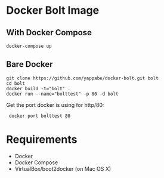 # Docker Bolt Image

## With Docker Compose

```
docker-compose up
```

## Bare Docker

```
git clone https://github.com/yappabe/docker-bolt.git bolt
cd bolt
docker build -t="bolt" .
docker run --name="bolttest" -p 80 -d bolt
```

Get the port docker is using for http/80:

```
 docker port bolttest 80
```
 

# Requirements

* Docker
* Docker Compose
* VirtualBox/boot2docker (on Mac OS X)

